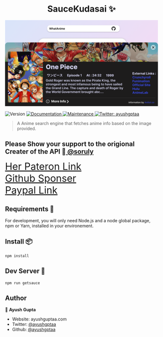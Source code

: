 <!-- @format -->

<h1 align="center"> SauceKudasai ✨</h1>

![SauceKudasai ](public/SauceKudasai.png)

<p>
  <img alt="Version" src="https://img.shields.io/badge/version-0.1.0-blue.svg?cacheSeconds=2592000" />
  <a href="https://github.com/ayushgptaa/SauceKudasai#readme" target="_blank">
    <img alt="Documentation" src="https://img.shields.io/badge/documentation-yes-brightgreen.svg" />
  </a>
  <a href="https://github.com/ayushgptaa/SauceKudasai/graphs/commit-activity" target="_blank">
    <img alt="Maintenance" src="https://img.shields.io/badge/Maintained%3F-yes-green.svg" />
  </a>
  <a href="https://twitter.com/ayushgptaa" target="_blank">
    <img alt="Twitter: ayushgptaa" src="https://img.shields.io/twitter/follow/ayushgptaa.svg?style=social" />
  </a>
</p>

> A Anime search engine that fetches anime info based on the image provided.

## Please Show your support to the origional Creater of the API 🙏<a href="https://github.com/soruly"> @soruly</a>

<a style='font-size:2rem;' href="https://www.patreon.com/soruly">Her Pateron Link</a> </br>
<a style='font-size:2rem;'  href='https://github.com/sponsors/soruly'>Github Sponser</a></br>
<a style='font-size:2rem;' href="https://www.paypal.com/paypalme/soruly/">Paypal Link</a> </br>

## Requirements 🧰

For development, you will only need Node.js and a node global package, npm or Yarn, installed in your environement.

## Install 📦

```sh
npm install
```

## Dev Server 🚀

```sh
npm run getsauce
```

## Author

👤 **Ayush Gupta**

-   Website: ayushguptaa.com
-   Twitter: [@ayushgptaa](https://twitter.com/ayushgptaa)
-   Github: [@ayushgptaa](https://github.com/ayushgptaa)
